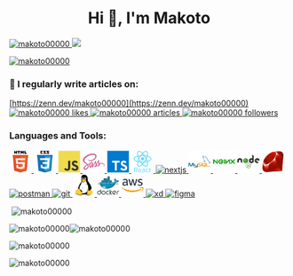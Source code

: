 <h1 align="center">Hi 👋, I'm Makoto</h1>

<p align="left">
  <a href="https://github.com/makoto00000/makoto00000/">
    <img src="https://komarev.com/ghpvc/?username=makoto00000" alt="makoto00000" />
  </a>
  <a href="https://github.com/makoto00000">
    <img height="20" src="https://img.shields.io/github/followers/makoto00000?label=follow&logo=github&style=flat" />
  </a>
</p>

<p align="left"> <a href="https://github.com/makoto00000/github-profile-trophy"><img src="https://github-profile-trophy.vercel.app/?username=makoto00000" alt="makoto00000" /></a> </p>

<h3 align="left">📝 I regularly write articles on:</h3>
  
  [https://zenn.dev/makoto00000](https://zenn.dev/makoto00000)<br>
    <a href="https://zenn.dev/makoto00000">
    <img src="https://zenn.badge.nikaera.com/s/makoto00000/likes?style=social" alt="makoto00000 likes" />
  </a>
  <a href="https://zenn.dev/makoto00000/articles">
    <img src="https://zenn.badge.nikaera.com/s/makoto00000/articles?style=social" alt="makoto00000 articles" />
  </a>
  <a href="https://zenn.dev/makoto00000/followers">
    <img src="https://zenn.badge.nikaera.com/s/makoto00000/followers?style=social" alt="makoto00000 followers" />
  </a>

<h3 align="left">Languages and Tools:</h3>
<p align="left">
  <a href="https://www.w3.org/html/" target="_blank" rel="noreferrer"> <img src="https://raw.githubusercontent.com/devicons/devicon/master/icons/html5/html5-original-wordmark.svg" alt="html5" width="40" height="40"/> </a>
  <a href="https://www.w3schools.com/css/" target="_blank" rel="noreferrer"> <img src="https://raw.githubusercontent.com/devicons/devicon/master/icons/css3/css3-original-wordmark.svg" alt="css3" width="40" height="40"/> </a>
  <a href="https://developer.mozilla.org/en-US/docs/Web/JavaScript" target="_blank" rel="noreferrer"> <img src="https://raw.githubusercontent.com/devicons/devicon/master/icons/javascript/javascript-original.svg" alt="javascript" width="40" height="40"/> </a>
  <a href="https://sass-lang.com" target="_blank" rel="noreferrer"> <img src="https://raw.githubusercontent.com/devicons/devicon/master/icons/sass/sass-original.svg" alt="sass" width="40" height="40"/> </a>
  <a href="https://www.typescriptlang.org/" target="_blank" rel="noreferrer"> <img src="https://raw.githubusercontent.com/devicons/devicon/master/icons/typescript/typescript-original.svg" alt="typescript" width="40" height="40"/> </a>
  <a href="https://reactjs.org/" target="_blank" rel="noreferrer"> <img src="https://raw.githubusercontent.com/devicons/devicon/master/icons/react/react-original-wordmark.svg" alt="react" width="40" height="40"/> </a>
  <a href="https://nextjs.org/" target="_blank" rel="noreferrer"> <img src="https://cdn.worldvectorlogo.com/logos/nextjs-2.svg" alt="nextjs" width="40" height="40"/> </a>
  <a href="https://www.mysql.com/" target="_blank" rel="noreferrer"> <img src="https://raw.githubusercontent.com/devicons/devicon/master/icons/mysql/mysql-original-wordmark.svg" alt="mysql" width="40" height="40"/> </a>
  <a href="https://www.nginx.com" target="_blank" rel="noreferrer"> <img src="https://raw.githubusercontent.com/devicons/devicon/master/icons/nginx/nginx-original.svg" alt="nginx" width="40" height="40"/> </a>
  <a href="https://nodejs.org" target="_blank" rel="noreferrer"> <img src="https://raw.githubusercontent.com/devicons/devicon/master/icons/nodejs/nodejs-original-wordmark.svg" alt="nodejs" width="40" height="40"/> </a>
  <a href="https://www.ruby-lang.org/en/" target="_blank" rel="noreferrer"> <img src="https://raw.githubusercontent.com/devicons/devicon/master/icons/ruby/ruby-original.svg" alt="ruby" width="40" height="40"/> </a>
  <a href="https://postman.com" target="_blank" rel="noreferrer"> <img src="https://www.vectorlogo.zone/logos/getpostman/getpostman-icon.svg" alt="postman" width="40" height="40"/> </a>
  <a href="https://git-scm.com/" target="_blank" rel="noreferrer"> <img src="https://www.vectorlogo.zone/logos/git-scm/git-scm-icon.svg" alt="git" width="40" height="40"/> </a>
  <a href="https://www.linux.org/" target="_blank" rel="noreferrer"> <img src="https://raw.githubusercontent.com/devicons/devicon/master/icons/linux/linux-original.svg" alt="linux" width="40" height="40"/> </a>
  <a href="https://www.docker.com/" target="_blank" rel="noreferrer"> <img src="https://raw.githubusercontent.com/devicons/devicon/master/icons/docker/docker-original-wordmark.svg" alt="docker" width="40" height="40"/> </a>
  <a href="https://aws.amazon.com" target="_blank" rel="noreferrer"> <img src="https://raw.githubusercontent.com/devicons/devicon/master/icons/amazonwebservices/amazonwebservices-original-wordmark.svg" alt="aws" width="40" height="40"/> </a>
  <a href="https://www.adobe.com/products/xd.html" target="_blank" rel="noreferrer"> <img src="https://cdn.worldvectorlogo.com/logos/adobe-xd.svg" alt="xd" width="40" height="40"/> </a>
  <a href="https://www.figma.com/" target="_blank" rel="noreferrer"> <img src="https://www.vectorlogo.zone/logos/figma/figma-icon.svg" alt="figma" width="40" height="40"/> </a>
</p>

<p>&nbsp;<img align="center" src="https://github-profile-summary-cards.vercel.app/api/cards/profile-details?username=makoto00000&theme=nord_bright" alt="makoto00000" /></p>

<p><img align="left" src="https://github-profile-summary-cards.vercel.app/api/cards/repos-per-language?username=makoto00000&theme=nord_bright" alt="makoto00000" /></p>
<p>&nbsp;<img align="left" src="https://github-profile-summary-cards.vercel.app/api/cards/most-commit-language?username=makoto00000&theme=nord_bright" alt="makoto00000" /></p>
<p>&nbsp;<img align="left" src="https://github-profile-summary-cards.vercel.app/api/cards/stats?username=makoto00000&theme=nord_bright" alt="makoto00000" /></p>
<p>&nbsp;<img align="left" src="https://github-profile-summary-cards.vercel.app/api/cards/productive-time?username=makoto00000&theme=nord_bright&utcOffset=8" alt="makoto00000" /></p>
